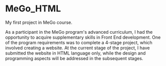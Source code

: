 # MeGo_HTML
My first project in MeGo course.


As a participant in the MeGo program's advanced curriculum, I had the opportunity to acquire supplementary skills in Front End development. One of the program requirements was to complete a 4-stage project, which involved creating a website. At the current stage of the project, I have submitted the website in HTML language only, while the design and programming aspects will be addressed in the subsequent stages.

